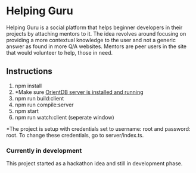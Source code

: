 # Helping Guru
Helping Guru is a social platform that helps beginner developers in their projects by attaching
mentors to it. The idea revolves around focusing on providing a more contextual knowledge to the user and not
a generic answer as found in more Q/A websites. Mentors are peer users in the site that would volunteer to help,
those in need.

## Instructions
1. npm install
2. *Make sure [OrientDB server is installed and running](http://orientdb.com/docs/2.1/Tutorial-Run-the-server.html)
3. npm run build:client
4. npm run compile:server
5. npm start
6. npm run watch:client (seperate window)

*The project is setup with credentials set to username: root and password: root. To change these credentials, go to server/index.ts.

### Currently in development
This project started as a hackathon idea and still in development phase.